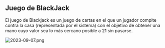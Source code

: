 ## Juego de BlackJack
El juego de Blackjack es un juego de cartas en el que un jugador compite contra
la casa (representada por el sistema) con el objetivo de obtener una mano cuyo
valor sea lo más cercano posible a 21 sin pasarse.


![2023-09-07.png](..%2F..%2FOneDrive%2FIm%E1genes%2FCapturas%20de%20pantalla%2F2023-09-07.png)